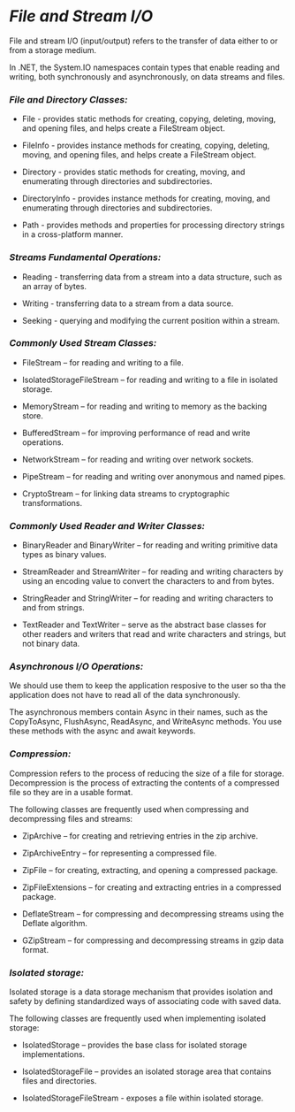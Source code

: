 # ***File and Stream I/O***
File and stream I/O (input/output) refers to the transfer of data either to or from a storage medium.

In .NET, the System.IO namespaces contain types that enable reading and writing, both synchronously and asynchronously, on data streams and files.


### ***File and Directory Classes:***

- File - provides static methods for creating, copying, deleting, moving, and opening files, and helps create a FileStream object.

- FileInfo - provides instance methods for creating, copying, deleting, moving, and opening files, and helps create a FileStream object.

- Directory - provides static methods for creating, moving, and enumerating through directories and subdirectories.

- DirectoryInfo - provides instance methods for creating, moving, and enumerating through directories and subdirectories.

- Path - provides methods and properties for processing directory strings in a cross-platform manner.

### ***Streams Fundamental Operations:***

- Reading - transferring data from a stream into a data structure, such as an array of bytes.

- Writing - transferring data to a stream from a data source.

- Seeking - querying and modifying the current position within a stream.


### ***Commonly Used Stream Classes:***

- FileStream – for reading and writing to a file.

- IsolatedStorageFileStream – for reading and writing to a file in isolated storage.

- MemoryStream – for reading and writing to memory as the backing store.

- BufferedStream – for improving performance of read and write operations.

- NetworkStream – for reading and writing over network sockets.

- PipeStream – for reading and writing over anonymous and named pipes.

- CryptoStream – for linking data streams to cryptographic transformations.

### ***Commonly Used Reader and Writer Classes:***

- BinaryReader and BinaryWriter – for reading and writing primitive data types as binary values.

- StreamReader and StreamWriter – for reading and writing characters by using an encoding value to convert the characters to and from bytes.

- StringReader and StringWriter – for reading and writing characters to and from strings.

- TextReader and TextWriter – serve as the abstract base classes for other readers and writers that read and write characters and strings, but not binary data.

### ***Asynchronous I/O Operations:***

We should use them to keep the application resposive to the user so tha the application does not have to read all of the data synchronously.

The asynchronous members contain Async in their names, such as the CopyToAsync, FlushAsync, ReadAsync, and WriteAsync methods. You use these methods with the async and await keywords.


### ***Compression:***

Compression refers to the process of reducing the size of a file for storage. Decompression is the process of extracting the contents of a compressed file so they are in a usable format. 

The following classes are frequently used when compressing and decompressing files and streams:

- ZipArchive – for creating and retrieving entries in the zip archive.

- ZipArchiveEntry – for representing a compressed file.

- ZipFile – for creating, extracting, and opening a compressed package.

- ZipFileExtensions – for creating and extracting entries in a compressed package.

- DeflateStream – for compressing and decompressing streams using the Deflate algorithm.

- GZipStream – for compressing and decompressing streams in gzip data format.

### ***Isolated storage:***

Isolated storage is a data storage mechanism that provides isolation and safety by defining standardized ways of associating code with saved data. 

The following classes are frequently used when implementing isolated storage:

- IsolatedStorage – provides the base class for isolated storage implementations.

- IsolatedStorageFile – provides an isolated storage area that contains files and directories.

- IsolatedStorageFileStream - exposes a file within isolated storage.



